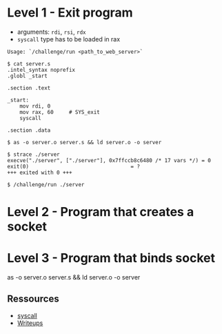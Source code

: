 # Level 1 - Exit program

- arguments: `rdi`, `rsi`, `rdx`
- `syscall` type has to be loaded in rax


```{md}
Usage: `/challenge/run <path_to_web_server>`

$ cat server.s
.intel_syntax noprefix
.globl _start

.section .text

_start:
    mov rdi, 0
    mov rax, 60     # SYS_exit
    syscall

.section .data

$ as -o server.o server.s && ld server.o -o server 

$ strace ./server
execve("./server", ["./server"], 0x7ffccb8c6480 /* 17 vars */) = 0
exit(0)                                 = ?
+++ exited with 0 +++

$ /challenge/run ./server
```

# Level 2 - Program that creates a socket



# Level 3 - Program that binds socket



as -o server.o server.s && ld server.o -o server 



## Ressources

- [syscall](https://x64.syscall.sh/)
- [Writeups](https://tech.c01dkit.com/pwn-college-cse365-spring2023/#building-a-web-server-writeups)


